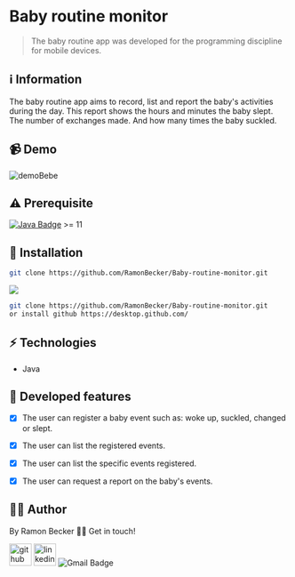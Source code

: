 # Baby routine monitor

> The baby routine app was developed for the programming discipline for mobile devices.
 
## :information_source: Information 


The baby routine app aims to record, list and report the baby's activities during the day. This report shows the hours and minutes the baby slept. The number of exchanges made. And how many times the baby suckled.

## 📹 Demo


![demoBebe](https://user-images.githubusercontent.com/44611131/114190783-12e70580-9922-11eb-9a50-3b7aad87b807.gif)

## ⚠️ Prerequisite
[![Java Badge](https://img.shields.io/badge/Java-ED8B00?style=for-the-badge&logo=java&logoColor=white)](https://www.oracle.com/br/java/technologies/javase-downloads.html) >= 11 


## :rocket: Installation



```sh
git clone https://github.com/RamonBecker/Baby-routine-monitor.git
```

![](https://img.shields.io/badge/Windows-0078D6?style=for-the-badge&logo=windows&logoColor=white)


```sh
git clone https://github.com/RamonBecker/Baby-routine-monitor.git
or install github https://desktop.github.com/ 

```

## :zap: Technologies	

- Java

## :memo: Developed features

- [x] The user can register a baby event such as: woke up, suckled, changed or slept.
- [x] The user can list the registered events.
- [x] The user can list the specific events registered.
- [x] The user can request a report on the baby's events.



## :technologist:	 Author

By Ramon Becker 👋🏽 Get in touch!



[<img src='https://cdn.jsdelivr.net/npm/simple-icons@3.0.1/icons/github.svg' alt='github' height='40'>](https://github.com/RamonBecker)  [<img src='https://cdn.jsdelivr.net/npm/simple-icons@3.0.1/icons/linkedin.svg' alt='linkedin' height='40'>](https://www.linkedin.com/in/https://www.linkedin.com/in/ramon-becker-da-silva-96b81b141//)
![Gmail Badge](https://img.shields.io/badge/-ramonbecker68@gmail.com-c14438?style=flat-square&logo=Gmail&logoColor=white&link=mailto:ramonbecker68@gmail.com)

